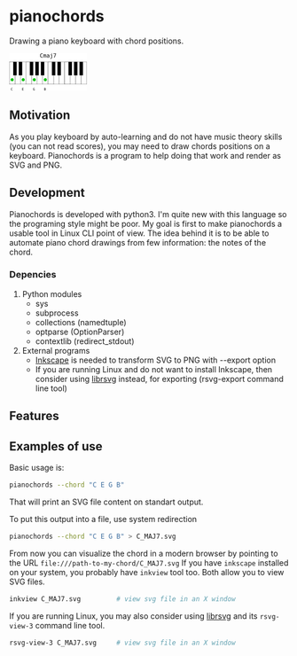 # pianochords
Drawing a piano keyboard with chord positions.

![c_maj7.png](examples/c_maj7.png)

## Motivation
As you play keyboard by auto-learning and do not have music theory skills (you can not read scores), you may need to draw chords positions on a keyboard. Pianochords is a program to help doing that work and render as SVG and PNG.

## Development
Pianochords is developed with python3. I'm quite new with this language so the programing style might be poor. 
My goal is first to make pianochords a usable tool in Linux CLI point of view. The idea behind it is to be able to automate piano chord drawings from few information: the notes of the chord.

### Depencies
1. Python modules
    - sys
    - subprocess
    - collections (namedtuple)
    - optparse (OptionParser)
    - contextlib (redirect_stdout)
2. External programs
    - [Inkscape](https://inkscape.org/) is needed to transform SVG to PNG with --export option
    - If you are running Linux and do not want to install Inkscape, then consider using [librsvg](https://wiki.gnome.org/Projects/LibRsvg) instead, for exporting (rsvg-export command line tool)

## Features


## Examples of use

Basic usage is:
```bash
pianochords --chord "C E G B"
```
That will print an SVG file content on standart output.

To put this output into a file, use system redirection
```bash
pianochords --chord "C E G B" > C_MAJ7.svg
```

From now you can visualize the chord in a modern browser by pointing to the URL `file:///path-to-my-chord/C_MAJ7.svg`
If you have `inkscape` installed on your system, you probably have `inkview` tool too. Both allow you to view SVG files.
```bash
inkview C_MAJ7.svg         # view svg file in an X window
```

If you are running Linux, you may also consider using [librsvg](https://wiki.gnome.org/Projects/LibRsvg) and its `rsvg-view-3` command line tool.
```bash
rsvg-view-3 C_MAJ7.svg     # view svg file in an X window
```
